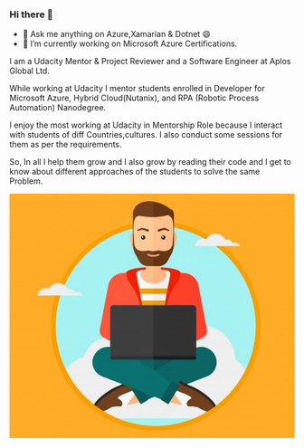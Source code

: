 ### Hi there 👋
- 💬 Ask me anything on Azure,Xamarian & Dotnet 😄
- 🔭 I’m currently working on Microsoft Azure Certifications.

I am a Udacity Mentor & Project Reviewer and a Software Engineer at Aplos Global Ltd.

While working at Udacity I mentor students enrolled in Developer for Microsoft Azure, Hybrid Cloud(Nutanix), and RPA (Robotic Process Automation) Nanodegree.

I enjoy the most working at Udacity in Mentorship Role because I interact with students of diff Countries,cultures. I also conduct some sessions for them as per the requirements.

So, In all I help them grow and I also grow by reading their code and I get to know about different approaches of the students to solve the same Problem.  


<div align="center">
  <img src="https://github.com/DhruvKinger/DhruvKinger/blob/master/CloudDev.jpg"></div>
<!--
**DhruvKinger/DhruvKinger** is a ✨ _special_ ✨ repository because its `README.md` (this file) appears on your GitHub profile.

Here are some ideas to get you started:

-  ...
- 🌱 I’m currently learning ...
- 👯 I’m looking to collaborate on ...
- 🤔 I’m looking for help with ...
-
-  ...
-  Pronouns: ...
- ⚡ Fun fact: ...
-->
